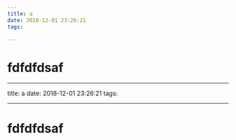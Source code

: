 ```yaml
---
title: a
date: 2018-12-01 23:26:21
tags:

---
```



# fdfdfdsaf #




---
title: a
date: 2018-12-01 23:26:21
tags:

---


# fdfdfdsaf #


